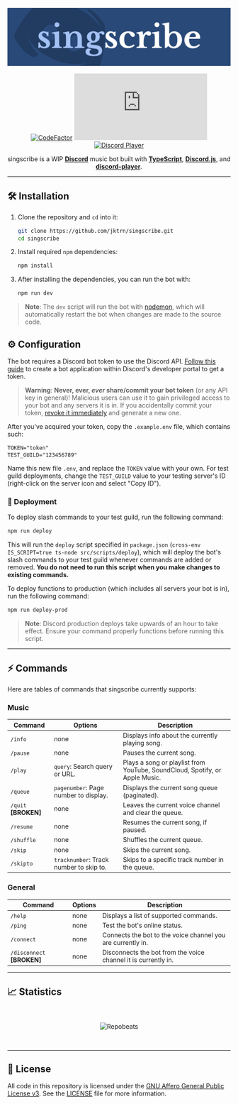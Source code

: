 <div align="center">

![Banner]

[![CodeFactor]](https://www.codefactor.io/repository/github/jktrn/singscribe)
[![Discord.js]](https://discord.js.org/)
[![Discord Player]](https://discord-player.js.org/)

singscribe is a WIP [**Discord**](https://discord.com/) music bot built with [**TypeScript**](https://www.typescriptlang.org/), [**Discord.js**](https://discord.js.org/#/), and [**discord-player**](https://discord-player.js.org/).

</div>

---

## 🛠️ Installation

1. Clone the repository and `cd` into it:

    ```sh
    git clone https://github.com/jktrn/singscribe.git
    cd singscribe
    ```

2. Install required `npm` dependencies:

    ```sh
    npm install
    ```

3. After installing the dependencies, you can run the bot with:

    ```sh
    npm run dev
    ```

> **Note**: The `dev` script will run the bot with [nodemon](https://nodemon.io/), which will automatically restart the bot when changes are made to the source code.


## ⚙️ Configuration

The bot requires a Discord bot token to use the Discord API. [Follow this guide](https://discordjs.guide/preparations/setting-up-a-bot-application.html#creating-your-bot) to create a bot application within Discord's developer portal to get a token.

> **Warning**: **Never, ever, *ever* share/commit your bot token** (or any API key in general)! Malicious users can use it to gain privileged access to your bot and any servers it is in. If you accidentally commit your token, [revoke it immediately](https://discordjs.guide/preparations/setting-up-a-bot-application.html#revoking-token-and-invite-link) and generate a new one.

After you've acquired your token, copy the `.example.env` file, which contains such:

```env
TOKEN="token"
TEST_GUILD="123456789"
```

Name this new file `.env`, and replace the `TOKEN` value with your own. For test guild deployments, change the `TEST_GUILD` value to your testing server's ID (right-click on the server icon and select "Copy ID").

### 🚀 Deployment

To deploy slash commands to your test guild, run the following command:

```sh
npm run deploy
```

This will run the `deploy` script specified in `package.json` (`cross-env IS_SCRIPT=true ts-node src/scripts/deploy`), which will deploy the bot's slash commands to your test guild whenever commands are added or removed. **You do not need to run this script when you make changes to existing commands.**

To deploy functions to production (which includes all servers your bot is in), run the following command:

```sh
npm run deploy-prod
```

> **Note**: Discord production deploys take upwards of an hour to take effect. Ensure your command properly functions before running this script.

---

## ⚡ Commands

Here are tables of commands that singscribe currently supports:

### Music

| Command    | Options                                     | Description                                                                 |
| ---------- | ------------------------------------------- | --------------------------------------------------------------------------- |
| `/info`    | none                                        | Displays info about the currently playing song.                             |
| `/pause`   | none                                        | Pauses the current song.                                                    |
| `/play`    | `query`: Search query or URL.               | Plays a song or playlist from YouTube, SoundCloud, Spotify, or Apple Music. |
| `/queue`   | `pagenumber`: Page number to display.       | Displays the current song queue (paginated).                                |
| `/quit` **[BROKEN]** | none                              | Leaves the current voice channel and clear the queue.                       |
| `/resume`  | none                                        | Resumes the current song, if paused.                                        |
| `/shuffle` | none                                        | Shuffles the current queue.                                                 |
| `/skip`    | none                                        | Skips the current song.                                                     |
| `/skipto`  | `tracknumber`: Track number to skip to.     | Skips to a specific track number in the queue.                              |

### General

| Command    | Options                                     | Description                                                                 |
| ---------- | ------------------------------------------- | --------------------------------------------------------------------------- |
| `/help`    | none                                        | Displays a list of supported commands.                                      |
| `/ping`    | none                                        | Test the bot's online status.                                               |
| `/connect` | none                                        | Connects the bot to the voice channel you are currently in.                 |
| `/disconnect` **[BROKEN]** | none                        | Disconnects the bot from the voice channel it is currently in.              |

--- 

## 📈 Statistics

<div align="center">
<br>

![Repobeats]

<br>
</div>

---

## 📝 License

All code in this repository is licensed under the [GNU Affero General Public License v3](https://www.gnu.org/licenses/agpl-3.0.en.html). See the [LICENSE](LICENSE) file for more information.

[Banner]: /src/config/banner.svg
[CodeFactor]: https://img.shields.io/codefactor/grade/github/jktrn/singscribe?color=294978&style=for-the-badge&logo=codefactor&logoColor=fff
[Discord.js]: https://img.shields.io/github/package-json/dependency-version/jktrn/singscribe/discord.js?color=3e5b86&style=for-the-badge&logo=discord&logoColor=fff
[Discord Player]: https://img.shields.io/github/package-json/dependency-version/jktrn/singscribe/discord-player?color=546d93&style=for-the-badge&logo=npm&logoColor=white
[Repobeats]: https://repobeats.axiom.co/api/embed/4ef8487ca1659263c1548841b580b69a17adf06e.svg

